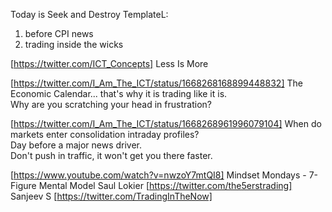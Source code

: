 Today is Seek and Destroy TemplateL:
1. before CPI news
2. trading inside the wicks

[https://twitter.com/ICT_Concepts]
Less Is More

[https://twitter.com/I_Am_The_ICT/status/1668268168899448832]
The Economic Calendar... that's why it is trading like it is.  
Why are you scratching your head in frustration?


[https://twitter.com/I_Am_The_ICT/status/1668268961996079104]
When do markets enter consolidation intraday profiles?  
Day before a major news driver.  
Don't push in traffic, it won't get you there faster.

[https://www.youtube.com/watch?v=nwzoY7mtQI8]
Mindset Mondays - 7-Figure Mental Model
Saul Lokier  [https://twitter.com/the5erstrading]
Sanjeev S [https://twitter.com/TradingInTheNow]